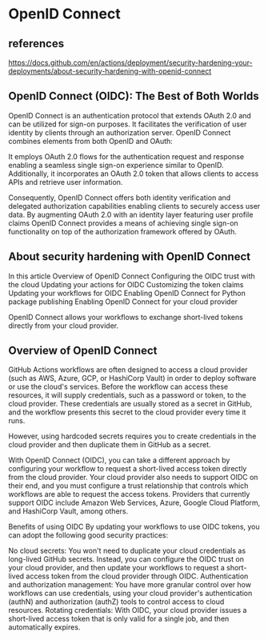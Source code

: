# OpenID Connect

## references

<https://docs.github.com/en/actions/deployment/security-hardening-your-deployments/about-security-hardening-with-openid-connect>

## OpenID Connect (OIDC): The Best of Both Worlds

OpenID Connect is an authentication protocol that extends OAuth 2.0 and can be utilized for sign-on purposes. It facilitates the verification of user identity by clients through an authorization server. OpenID Connect combines elements from both OpenID and OAuth:

It employs OAuth 2.0 flows for the authentication request and response enabling a seamless single sign-on experience similar to OpenID. Additionally, it incorporates an OAuth 2.0 token that allows clients to access APIs and retrieve user information.

Consequently, OpenID Connect offers both identity verification and delegated authorization capabilities enabling clients to securely access user data. By augmenting OAuth 2.0 with an identity layer featuring user profile claims OpenID Connect provides a means of achieving single sign-on functionality on top of the authorization framework offered by OAuth.

## About security hardening with OpenID Connect

In this article
Overview of OpenID Connect
Configuring the OIDC trust with the cloud
Updating your actions for OIDC
Customizing the token claims
Updating your workflows for OIDC
Enabling OpenID Connect for Python package publishing
Enabling OpenID Connect for your cloud provider

OpenID Connect allows your workflows to exchange short-lived tokens directly from your cloud provider.

## Overview of OpenID Connect

GitHub Actions workflows are often designed to access a cloud provider (such as AWS, Azure, GCP, or HashiCorp Vault) in order to deploy software or use the cloud's services. Before the workflow can access these resources, it will supply credentials, such as a password or token, to the cloud provider. These credentials are usually stored as a secret in GitHub, and the workflow presents this secret to the cloud provider every time it runs.

However, using hardcoded secrets requires you to create credentials in the cloud provider and then duplicate them in GitHub as a secret.

With OpenID Connect (OIDC), you can take a different approach by configuring your workflow to request a short-lived access token directly from the cloud provider. Your cloud provider also needs to support OIDC on their end, and you must configure a trust relationship that controls which workflows are able to request the access tokens. Providers that currently support OIDC include Amazon Web Services, Azure, Google Cloud Platform, and HashiCorp Vault, among others.

Benefits of using OIDC
By updating your workflows to use OIDC tokens, you can adopt the following good security practices:

No cloud secrets: You won't need to duplicate your cloud credentials as long-lived GitHub secrets. Instead, you can configure the OIDC trust on your cloud provider, and then update your workflows to request a short-lived access token from the cloud provider through OIDC.
Authentication and authorization management: You have more granular control over how workflows can use credentials, using your cloud provider's authentication (authN) and authorization (authZ) tools to control access to cloud resources.
Rotating credentials: With OIDC, your cloud provider issues a short-lived access token that is only valid for a single job, and then automatically expires.
